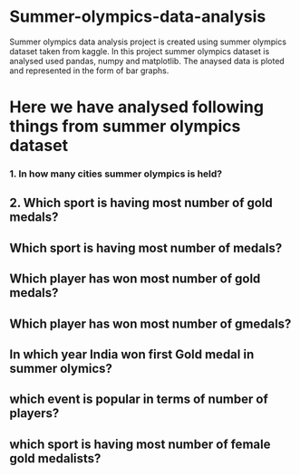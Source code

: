 # Summer-olympics-data-analysis
Summer olympics data analysis project is created using summer olympics dataset taken from kaggle. In this project summer olympics dataset is analysed used pandas, numpy and  matplotlib. The anaysed data is ploted and represented in the form of bar graphs.

# Here we have analysed following things from summer olympics dataset
### 1. In how many cities summer olympics is held?
## 2. Which sport is having most number of gold medals?
## Which sport is having most number of medals? 
## Which player has won most number of gold medals?
## Which player has won most number of gmedals?
## In which year India won first Gold medal in summer olymics?
## which event is popular in terms of number of players?
## which sport is having most number of female gold medalists?
